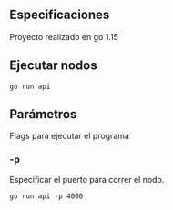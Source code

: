 ## Especificaciones
Proyecto realizado en go 1.15


## Ejecutar nodos
```
go run api
```

## Parámetros
Flags para ejecutar el programa


### -p 

Especificar el puerto para correr el nodo.
```
go run api -p 4000
```

